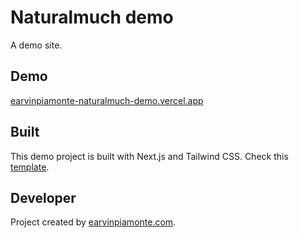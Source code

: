 # Naturalmuch demo

A demo site.

## Demo

[earvinpiamonte-naturalmuch-demo.vercel.app
](https://earvinpiamonte-naturalmuch-demo.vercel.app)

## Built

This demo project is built with Next.js and Tailwind CSS. Check this [template](https://github.com/earvinpiamonte/nextjs-tailwindcss-template).

## Developer

Project created by [earvinpiamonte.com](https://www.earvinpiamonte.com).
